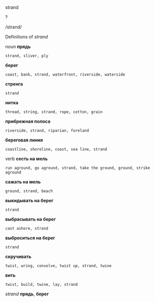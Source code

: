 strand

?

/strand/

Definitions of _strand_

noun
**прядь**

    strand, sliver, ply
**берег**

    coast, bank, strand, waterfront, riverside, waterside
**стренга**

    strand
**нитка**

    thread, string, strand, rope, cotton, grain
**прибрежная полоса**

    riverside, strand, riparian, foreland
**береговая линия**

    coastline, shoreline, coast, sea line, strand

verb
**сесть на мель**

    run aground, go aground, strand, take the ground, ground, strike aground
**сажать на мель**

    ground, strand, beach
**выкидывать на берег**

    strand
**выбрасывать на берег**

    cast ashore, strand
**выброситься на берег**

    strand
**скручивать**

    twist, wring, convolve, twist up, strand, twine
**вить**

    twist, build, twine, lay, strand

_strand_
**прядь**, **берег**